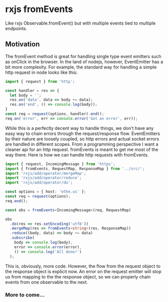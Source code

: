 # rxjs fromEvents
Like rxjs Observable.fromEvent() but with multiple events tied to multiple endpoints.

## Motivation
The fromEvent method is great for handling single type event emitters such as onClick in the browser. In the land of nodejs, however, EventEmitter has a bit more complexity. For example, the standard way for handling a simple http request in node looks like this:

```ts
import { request } from 'http';

const handler = res => {
  let body = '';
  res.on('data', data => body += data);
  res.on('end', () => console.log(body));
}
const req = request(options, handler).end();
req.on('error', err => console.error('Got an error', err));
```

While this is a perfectly decent way to handle things, we don't have any easy way to chain errors through the request/response flow. EventEmitters by their nature are loosely coupled, so http errors and actual socket errors are handled in different scopes. From a programming perspective I want a cleaner api for an http request. fromEvents is meant to get me most of the way there. Here is how we can handle http requests with fromEvents.

```ts
import { request, IncomingMessage } from 'https';
import { fromEvents, RequestMap, ResponseMap } from '../src/';
import 'rxjs/add/operator/mergeMap';
import 'rxjs/add/operator/reduce';
import 'rxjs/add/operator/do';

const options = { host: 'ethe.us' };
const req = request(options);
req.end();

const obs = fromEvents<IncomingMessage>(req, RequestMap)

obs
  .do(res => res.setEncoding('utf8'))
  .mergeMap(res => fromEvents<string>(res, ResponseMap))
  .reduce((body, data) => body += data)
  .subscribe(
    body => console.log(body),
    error => console.error(error),
    () => console.log('All done!')
  );
```

This is, obviously, more code. However, the flow from the request object to the response object is explicit now. An error on the request emitter will stop us from mapping to the the response object, so we can properly chain events from one observable to the next.

### More to come...
